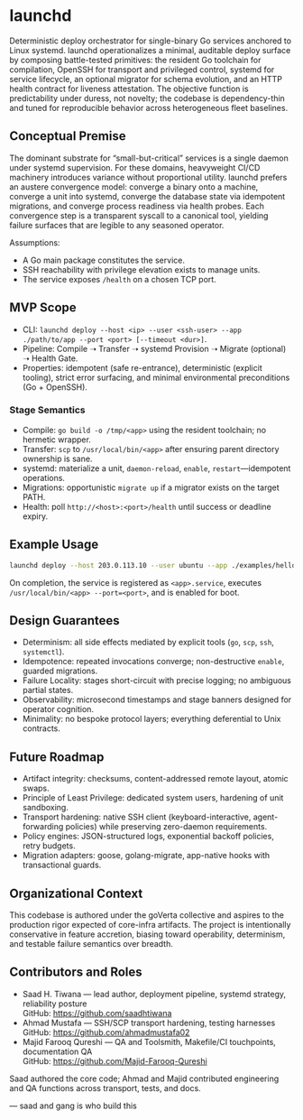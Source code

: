 # launchd
Deterministic deploy orchestrator for single-binary Go services anchored to Linux systemd. launchd operationalizes a minimal, auditable deploy surface by composing battle-tested primitives: the resident Go toolchain for compilation, OpenSSH for transport and privileged control, systemd for service lifecycle, an optional migrator for schema evolution, and an HTTP health contract for liveness attestation. The objective function is predictability under duress, not novelty; the codebase is dependency-thin and tuned for reproducible behavior across heterogeneous fleet baselines.

## Conceptual Premise

The dominant substrate for “small-but-critical” services is a single daemon under systemd supervision. For these domains, heavyweight CI/CD machinery introduces variance without proportional utility. launchd prefers an austere convergence model: converge a binary onto a machine, converge a unit into systemd, converge the database state via idempotent migrations, and converge process readiness via health probes. Each convergence step is a transparent syscall to a canonical tool, yielding failure surfaces that are legible to any seasoned operator.

Assumptions:
- A Go main package constitutes the service.
- SSH reachability with privilege elevation exists to manage units.
- The service exposes `/health` on a chosen TCP port.

## MVP Scope

- CLI: `launchd deploy --host <ip> --user <ssh-user> --app ./path/to/app --port <port> [--timeout <dur>]`.
- Pipeline: Compile ➝ Transfer ➝ systemd Provision ➝ Migrate (optional) ➝ Health Gate.
- Properties: idempotent (safe re-entrance), deterministic (explicit tooling), strict error surfacing, and minimal environmental preconditions (Go + OpenSSH).

### Stage Semantics
- Compile: `go build -o /tmp/<app>` using the resident toolchain; no hermetic wrapper.
- Transfer: `scp` to `/usr/local/bin/<app>` after ensuring parent directory ownership is sane.
- systemd: materialize a unit, `daemon-reload`, `enable`, `restart`—idempotent operations.
- Migrations: opportunistic `migrate up` if a migrator exists on the target PATH.
- Health: poll `http://<host>:<port>/health` until success or deadline expiry.

## Example Usage

```bash
launchd deploy --host 203.0.113.10 --user ubuntu --app ./examples/hello --port 8080 --timeout 60s
```

On completion, the service is registered as `<app>.service`, executes `/usr/local/bin/<app> --port=<port>`, and is enabled for boot.

## Design Guarantees

- Determinism: all side effects mediated by explicit tools (`go`, `scp`, `ssh`, `systemctl`).
- Idempotence: repeated invocations converge; non-destructive `enable`, guarded migrations.
- Failure Locality: stages short-circuit with precise logging; no ambiguous partial states.
- Observability: microsecond timestamps and stage banners designed for operator cognition.
- Minimality: no bespoke protocol layers; everything deferential to Unix contracts.

## Future Roadmap

- Artifact integrity: checksums, content-addressed remote layout, atomic swaps.
- Principle of Least Privilege: dedicated system users, hardening of unit sandboxing.
- Transport hardening: native SSH client (keyboard-interactive, agent-forwarding policies) while preserving zero-daemon requirements.
- Policy engines: JSON-structured logs, exponential backoff policies, retry budgets.
- Migration adapters: goose, golang-migrate, app-native hooks with transactional guards.

## Organizational Context

This codebase is authored under the goVerta collective and aspires to the production rigor expected of core-infra artifacts. The project is intentionally conservative in feature accretion, biasing toward operability, determinism, and testable failure semantics over breadth.

## Contributors and Roles

- Saad H. Tiwana — lead author, deployment pipeline, systemd strategy, reliability posture  
  GitHub: https://github.com/saadhtiwana
- Ahmad Mustafa — SSH/SCP transport hardening, testing harnesses  
  GitHub: https://github.com/ahmadmustafa02
- Majid Farooq Qureshi — QA and Toolsmith, Makefile/CI touchpoints, documentation QA  
  GitHub: https://github.com/Majid-Farooq-Qureshi

Saad authored the core code; Ahmad and Majid contributed engineering and QA functions across transport, tests, and docs.

— saad and gang is who build this
